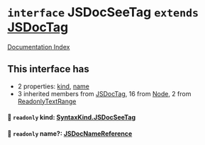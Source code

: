 # `interface` JSDocSeeTag `extends` [JSDocTag](../interface.JSDocTag/README.md)

[Documentation Index](../README.md)

## This interface has

- 2 properties:
[kind](#-readonly-kind-syntaxkindjsdocseetag),
[name](#-readonly-name-jsdocnamereference)
- 3 inherited members from [JSDocTag](../interface.JSDocTag/README.md), 16 from [Node](../interface.Node/README.md), 2 from [ReadonlyTextRange](../interface.ReadonlyTextRange/README.md)


#### 📄 `readonly` kind: [SyntaxKind.JSDocSeeTag](../enum.SyntaxKind/README.md#jsdocseetag--348)



#### 📄 `readonly` name?: [JSDocNameReference](../interface.JSDocNameReference/README.md)



